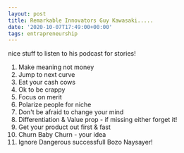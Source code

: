 ```yaml
---
layout: post
title: Remarkable Innovators Guy Kawasaki.....
date: '2020-10-07T17:49:00+00:00'
tags: entrapreneurship
---
```


nice stuff to listen  to his podcast for stories!
1. Make meaning not money
2. Jump to next curve
3.  Eat your cash cows
4. Ok to be crappy 
5. Focus on merit
6. Polarize people for niche
7. Don't be afraid to change your mind
8. Differentiation & Value prop - if missing either forget it!
9. Get your product out first & fast
10. Churn Baby Churn -  your idea
11. Ignore Dangerous successfull Bozo Naysayer!
